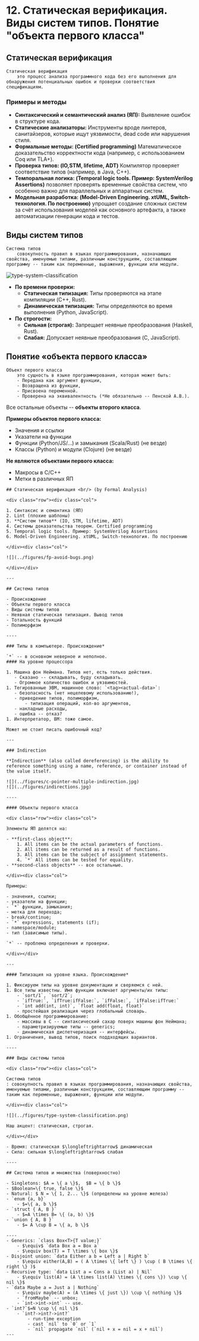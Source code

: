 # 12. Статическая верификация. Виды систем типов. Понятие "объекта первого класса"

## Статическая верификация

```{glossary}
Статическая верификация
    это процесс анализа программного кода без его выполнения для обнаружения потенциальных ошибок и проверки соответствия спецификациям.
```

### Примеры и методы

- **Синтаксический и семантический анализ (ЯП):** Выявление ошибок в структуре кода.
- **Статические анализаторы:** Инструменты вроде линтеров, санитайзеров, которые ищут уязвимости, dead code или нарушения стиля.
- **Формальные методы: (Certified programming)** Математическое доказательство корректности кода (например, с использованием Coq или TLA+).
- **Проверка типов: (IO,STM, lifetime, ADT)** Компилятор проверяет соответствие типов (например, в Java, C++).
- **Темпоральная логика: (Temporal logic tools. Пример: SystemVerilog Assertions)** позволяет проверять временные свойства систем, что особенно важно для параллельных и аппаратных систем.
- **Модельная разработка: (Model-Driven Engineering. xtUML, Switch-технология. По построению)** упрощает создание сложных систем за счёт использования моделей как основного артефакта, а также автоматизации генерации кода и тестов.

## Виды систем типов

<div class="row"><div class="col">

```{glossary}
Система типов
    совокупность правил в языках программирования, назначающих свойства, именуемые типами, различным конструкциям, составляющим программу -- таким как переменные, выражения, функции или модули.
```

</div><div class="col">

<img src="../figures/type-system-classification.png" alt="type-system-classification">

</div></div>

- **По времени проверки:**
    - **Статическая типизация:** Типы проверяются на этапе компиляции (C++, Rust).
    - **Динамическая типизация:** Типы определяются во время выполнения (Python, JavaScript).
- **По строгости:**
    - **Сильная (строгая):** Запрещает неявные преобразования (Haskell, Rust).
    - **Слабая:** Допускает неявные преобразования (C, JavaScript).

## Понятие «объекта первого класса»

```{glossary}
Объект первого класса
    это сущность в языке программирования, которая может быть:
    - Передана как аргумент функции,
    - Возвращена из функции,
    - Присвоена переменной.
    - Проверена на эквивалентность (*Не обязательно -- Пенской А.В.).
```

Все остальные объекты -- **объекты второго класса**.

**Примеры объектов первого класса:**

- Значения и ссылки
- Указатели на функции
- Функции (Python/JS/...) и замыкания (Scala/Rust) (не везде)
- Классы (Python) и модули (Clojure) (не везде)

**Не являются объектами первого класса:**

- Макросы в C/C++
- Метки в различных ЯП

````{dropdown} Пенской А.В.
## Статическая верификация <br/> (by Formal Analysis)

<div class="row"><div class="col">

1. Синтаксис и семантика (ЯП)
2. Lint (плохие шаблоны)
3. **Систем типов** (IO, STM, lifetime, ADT)
4. Системы доказательства теорем. Certified programming
5. Temporal logic tools. Пример: SystemVerilog Assertions
6. Model-Driven Engineering. xtUML, Switch-технология. По построению

</div><div class="col">

![](../figures/fp-avoid-bugs.png)

</div></div>

---

## Система типов

- Происхождение
- Объекты первого класса
- Виды системы типов
- Неявная статическая типизация. Вывод типов
- Тотальность функций
- Полиморфизм

----

### Типы в компьютере. Происхождение*

`*` -- в основном неверное и неполное.
#### На уровне процессора

1. Машина фон Неймана. Типов нет, есть только действия.
   - Сказано -- складывать, буду складывать.
   - Огромное количество ошибок и уязвимостей.
1. Тегированные ЭВМ, машинное слово: `<tag><actual-data>`:
   - безопасность (нет нецелевому использованию!),
   - приведение типов, полиморфизм,
       - типизация операций, кол-во аргументов,
   - накладные расходы,
   - ошибка -- отказ?
1. Интерпретатор, ВМ: тоже самое.

Может не стоит писать ошибочный код?

---

### Indirection

**Indirection** (also called dereferencing) is the ability to reference something using a name, reference, or container instead of the value itself.

![](../figures/c-pointer-multiple-indirection.jpg)
![](../figures/indirections.jpg)

----

#### Объекты первого класса

<div class="row"><div class="col">

Элементы ЯП делятся на:

- **first-class object**:
    1. All items can be the actual parameters of functions.
    2. All items can be returned as a result of functions.
    3. All items can be the subject of assignment statements.
    4. `*` All items can be tested for equality.
- **second-class objects** -- все остальные.

</div><div class="col">

Примеры:

- значения, ссылки;
- указатели на функции;
- `*` функции, замыкания;
- метка для перехода;
- break/continue;
- `*` expressions, statements (if);
- namespace/module;
- тип (зависимые типы).

`*` -- проблема определения и проверки.

</div></div>

---

#### Типизация на уровне языка. Происхождение*

1. Фиксируем типы на уровне документации и сверяемся с ней.
1. Все типы известны. Имя функции включает аргументы/их типы:
    - `sort/1`, `sort/2`;
    - `ifTrue:`, `ifTrue:ifFalse:`, `ifFalse:`, `ifFalse:ifTrue:`
    - `int add(int, int)`, `float add(float, float)`
    - простейшая реализация через глобальный словарь.
1. Обобщённое программирование:
    - массивы в C -- синтаксический сахар поверх машины фон Неймана;
    - параметризируемые типы -- generics;
    - динамическая диспетчеризация -- интерфейсы.
1. Ограничения, вывод типов, поиск поддходящих вариантов.

----

### Виды системы типов

<div class="row"><div class="col">

Система типов
: совокупность правил в языках программирования, назначающих свойства, именуемые типами, различным конструкциям, составляющим программу -- таким как переменные, выражения, функции или модули.

</div><div class="col">

![](../figures/type-system-classification.png)

Наш акцент: статическая, строгая.

</div></div>

- Время: статическая $\longleftrightarrow$ динамическая
- Сила: сильная $\longleftrightarrow$ слабая

----

## Система типов и множества (поверхностно)

- Singletons: $A = \{ a \}$,  $B = \{ b \}$
- $Boolean=\{ true, false \}$
- Natural: $ N = \{ 1, 2... \}$ (определены на уровне железа)
- `enum {a, b}`
    - $=\{ a, b \}$
- `struct { A, B }`
    - $=A \times B= \{ (a, b) \}$
- `union { A, B }`
    - $= A \cup B = \{ a, b \}$

----
- Generics: `class Box<T>{T value;}`
    - $\equiv$ `data Box a = Box a`
    - $\equiv box(T) = T \times \{ box \}$
- Disjoint union: `data Either a b = Left a | Right b`
    - $\equiv either(A,B) = ( A \times \{ left \} ) \cup ( B \times \{ right \} )$
- Recursive type: `data List a = Cons a (List a) | Nil`
    - $\equiv list(A) = (A \times list(A) \times \{ cons \}) \cup \{ nil \}$
- `data Maybe a = Just a | Nothing`
    - $\equiv maybe(A) = (A \times \{ just \}) \cup \{ nothing \}$
    - `fromMaybe` -- unbox;
    - `int->int->int` -- use.
- `int?`$=N \cup \{ nil \}$
    - `int?->int?->int?`
        - run-time exception
        - cast `nil` to `0` or `1`
        - `nil` propagate `nil` (`nil + x = nil = x + nil`)
---

````

